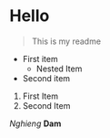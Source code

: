 # Hello

> This is my readme

- First item
	- Nested Item
- Second item


1. First Item
1. Second Item


*Nghieng*
**Dam**